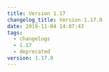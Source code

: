 ```yaml
---
title: Version 1.17
changelog_title: Version 1.17.0
date: 2019-11-04 14:07:43
tags:
  - changelogs
  - 1.17
  - deprecated
version: 1.17.0
---
```


<script src="https://gist.github.com/spinnaker-release/d020714e9190763f27e35701e14c6bc1.js?file=1.17.0.md"></script>
